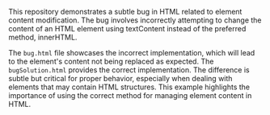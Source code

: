 This repository demonstrates a subtle bug in HTML related to element content modification.  The bug involves incorrectly attempting to change the content of an HTML element using textContent instead of the preferred method, innerHTML.

The `bug.html` file showcases the incorrect implementation, which will lead to the element's content not being replaced as expected. The `bugSolution.html` provides the correct implementation. The difference is subtle but critical for proper behavior, especially when dealing with elements that may contain HTML structures.  This example highlights the importance of using the correct method for managing element content in HTML.